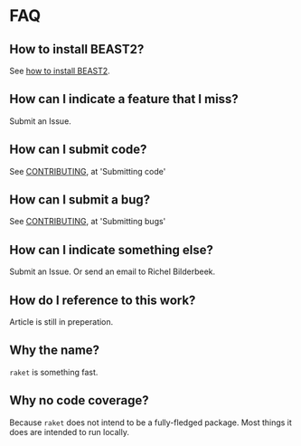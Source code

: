 # FAQ

## How to install BEAST2?

See [how to install BEAST2](https://github.com/ropensci/beastier/blob/master/install_beast2.md).

## How can I indicate a feature that I miss?

Submit an Issue.

## How can I submit code?

See [CONTRIBUTING](../CONTRIBUTING.md), at 'Submitting code'

## How can I submit a bug?

See [CONTRIBUTING](../CONTRIBUTING.md), at 'Submitting bugs' 

## How can I indicate something else?

Submit an Issue. Or send an email to Richel Bilderbeek.

## How do I reference to this work?

Article is still in preperation.

## Why the name?

`raket` is something fast.

## Why no code coverage?

Because `raket` does not intend to be a fully-fledged
package. Most things it does are intended to run locally.


